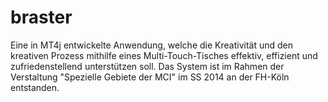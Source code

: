 braster
=======

Eine in MT4j entwickelte Anwendung, welche die Kreativität und den kreativen Prozess mithilfe eines Multi-Touch-Tisches effektiv, effizient und zufriedenstellend unterstützen soll. Das System ist im Rahmen der Verstaltung "Spezielle Gebiete der MCI" im SS 2014 an der FH-Köln entstanden.
